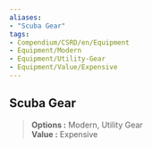 ```yaml
---
aliases:
- "Scuba Gear"
tags:
- Compendium/CSRD/en/Equipment
- Equipment/Modern
- Equipment/Utility-Gear
- Equipment/Value/Expensive
---
```


  
## Scuba Gear  
  
>  
> **Options :** Modern, Utility Gear  
> **Value :** Expensive